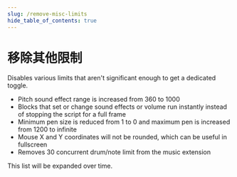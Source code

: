 ```yaml
---
slug: /remove-misc-limits
hide_table_of_contents: true
---
```


# 移除其他限制

Disables various limits that aren't significant enough to get a dedicated toggle.

 - Pitch sound effect range is increased from 360 to 1000
 - Blocks that set or change sound effects or volume run instantly instead of stopping the script for a full frame
 - Minimum pen size is reduced from 1 to 0 and maximum pen is increased from 1200 to infinite
 - Mouse X and Y coordinates will not be rounded, which can be useful in fullscreen
 - Removes 30 concurrent drum/note limit from the music extension

This list will be expanded over time.
